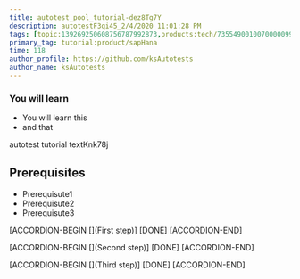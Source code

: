 ```yaml
---
title: autotest_pool_tutorial-dez8Tg7Y
description: autotestF3qi45_2/4/2020 11:01:28 PM
tags: [topic:139269250608756787992873,products:tech/73554900100700000996,tutorial:experience/advanced]
primary_tag: tutorial:product/sapHana
time: 118
author_profile: https://github.com/ksAutotests
author_name: ksAutotests
---
```

### You will learn
- You will learn this
- and that

autotest tutorial textKnk78j

## Prerequisites
- Prerequisute1
- Prerequisute2
- Prerequisute3

[ACCORDION-BEGIN [](First step)]
[DONE]
[ACCORDION-END]

[ACCORDION-BEGIN [](Second step)]
[DONE]
[ACCORDION-END]

[ACCORDION-BEGIN [](Third step)]
[DONE]
[ACCORDION-END]

